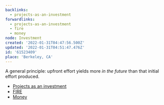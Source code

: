 ```yaml
---
backlinks:
  - projects-as-an-investment
forwardlinks:
  - projects-as-an-investment
  - fire
  - money
node: Investment
created: '2022-01-31T04:47:56.500Z'
updated: '2022-01-31T04:51:47.476Z'
id: '61523409'
place: 'Berkeley, CA'
---
```

A general principle: upfront effort yields more *in the future* than that initial effort produced. 

- [Projects as an investment](projects-as-an-investment.md)
- [FIRE](fire.md)
- [Money](money.md)

